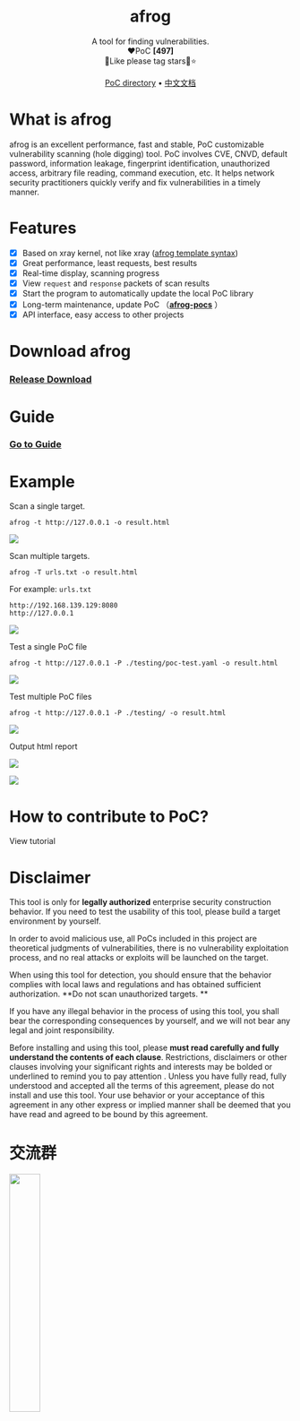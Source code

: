 <h1 align="center">afrog</h1>
<p align="center">A tool for finding vulnerabilities.<br/>❤️PoC <b>[497]</b> <br/>🐸Like please tag stars🌟⭐</p>

<p align="center" dir="auto">
  <a href="https://github.com/zan8in/afrog/tree/main/pocs/afrog-pocs">PoC directory</a> •
  <a href="https://github.com/zan8in/afrog">中文文档</a>
</p>


# What is afrog

afrog is an excellent performance, fast and stable, PoC customizable vulnerability scanning (hole digging) tool. PoC involves CVE, CNVD, default password, information leakage, fingerprint identification, unauthorized access, arbitrary file reading, command execution, etc. It helps network security practitioners quickly verify and fix vulnerabilities in a timely manner.

# Features

* [x] Based on xray kernel, not like xray ([afrog template syntax](https://github.com/zan8in/afrog/blob/main/pocs/afrog-pocs/README.md))
* [x] Great performance, least requests, best results
* [x] Real-time display, scanning progress 
* [x] View `request` and `response` packets of scan results 
* [x] Start the program to automatically update the local PoC library  
* [x] Long-term maintenance, update PoC （[**afrog-pocs**](https://github.com/zan8in/afrog/tree/main/pocs/afrog-pocs) ）
* [x] API interface, easy access to other projects 

# Download afrog

### [Release Download](https://github.com/zan8in/afrog/releases)

# Guide

### [Go to Guide](https://github.com/zan8in/afrog/blob/main/GUIDE_en.md)

# Example

Scan a single target.

```
afrog -t http://127.0.0.1 -o result.html
```
![](https://github.com/zan8in/afrog/blob/main/images/onescan.png)

Scan multiple targets.

```
afrog -T urls.txt -o result.html
```
For example: `urls.txt `
```
http://192.168.139.129:8080
http://127.0.0.1
```
![](https://github.com/zan8in/afrog/blob/main/images/twoscan.png)

Test a single PoC file

```
afrog -t http://127.0.0.1 -P ./testing/poc-test.yaml -o result.html
```
![](https://github.com/zan8in/afrog/blob/main/images/threescan.png)

Test multiple PoC files 

```
afrog -t http://127.0.0.1 -P ./testing/ -o result.html
```
![](https://github.com/zan8in/afrog/blob/main/images/fourscan.png)

Output html report 

![](https://github.com/zan8in/afrog/blob/main/images/2.png)

![](https://github.com/zan8in/afrog/blob/main/images/3.png)

# How to contribute to PoC?

View tutorial

# Disclaimer

This tool is only for **legally authorized** enterprise security construction behavior. If you need to test the usability of this tool, please build a target environment by yourself.

In order to avoid malicious use, all PoCs included in this project are theoretical judgments of vulnerabilities, there is no vulnerability exploitation process, and no real attacks or exploits will be launched on the target.

When using this tool for detection, you should ensure that the behavior complies with local laws and regulations and has obtained sufficient authorization. **Do not scan unauthorized targets. **

If you have any illegal behavior in the process of using this tool, you shall bear the corresponding consequences by yourself, and we will not bear any legal and joint responsibility.

Before installing and using this tool, please **must read carefully and fully understand the contents of each clause**. Restrictions, disclaimers or other clauses involving your significant rights and interests may be bolded or underlined to remind you to pay attention . Unless you have fully read, fully understood and accepted all the terms of this agreement, please do not install and use this tool. Your use behavior or your acceptance of this agreement in any other express or implied manner shall be deemed that you have read and agreed to be bound by this agreement.

# 交流群

<img src="https://github.com/zan8in/afrog/blob/main/images/afrog.jpg" width="33%" />
